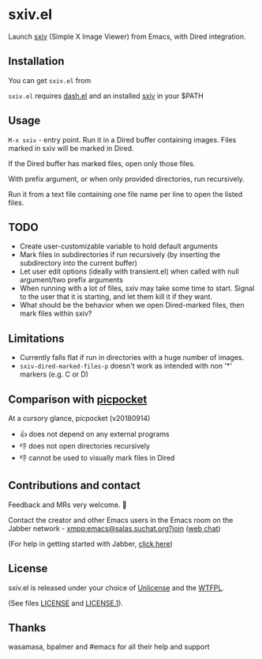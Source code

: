 # sxiv.el
Launch [sxiv](https://github.com/muennich/sxiv) (Simple X Image Viewer) from Emacs, with Dired integration.

## Installation
You can get `sxiv.el` from

`sxiv.el` requires [dash.el](https://github.com/magnars/dash.el) and an installed [sxiv](https://github.com/muennich/sxiv) in your $PATH

## Usage
`M-x sxiv` - entry point. Run it in a Dired buffer containing images. Files marked in sxiv will be marked in Dired.

If the Dired buffer has marked files, open only those files.

With prefix argument, or when only provided directories, run recursively.

Run it from a text file containing one file name per line to open the listed files.

## TODO
* Create user-customizable variable to hold default arguments
* Mark files in subdirectories if run recursively (by inserting the subdirectory into the current buffer)
* Let user edit options (ideally with transient.el) when called with null argument/two prefix arguments
* When running with a lot of files, sxiv may take some time to start. Signal to the user that it is starting, and let them kill it if they want.
* What should be the behavior when we open Dired-marked files, then mark files within sxiv?

## Limitations
* Currently falls flat if run in directories with a huge number of images.
* `sxiv-dired-marked-files-p` doesn't work as intended with non '*' markers (e.g. C or D)

## Comparison with [picpocket](https://github.com/johanclaesson/picpocket)
At a cursory glance, picpocket (v20180914)
* 👍 does not depend on any external programs
* 👎 does not open directories recursively
* 👎 cannot be used to visually mark files in Dired

## Contributions and contact
Feedback and MRs very welcome. 🙂

Contact the creator and other Emacs users in the Emacs room on the Jabber network - [xmpp:emacs@salas.suchat.org?join](xmpp:emacs@salas.suchat.org?join) ([web chat](https://inverse.chat/#converse/room?jid=emacs@salas.suchat.org))

(For help in getting started with Jabber, [click here](https://xmpp.org/getting-started/))

## License
sxiv.el is released under your choice of [Unlicense](https://unlicense.org/) and the [WTFPL](http://www.wtfpl.net/).

(See files [LICENSE](LICENSE) and [LICENSE.1](LICENSE.1)).

## Thanks
wasamasa, bpalmer and #emacs for all their help and support
